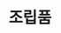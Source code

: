 ---
layout: default
title: 조립품
nav_order: 5
permalink: /docs/assemblies/assemblies
has_children: true
parent: 조립품
---